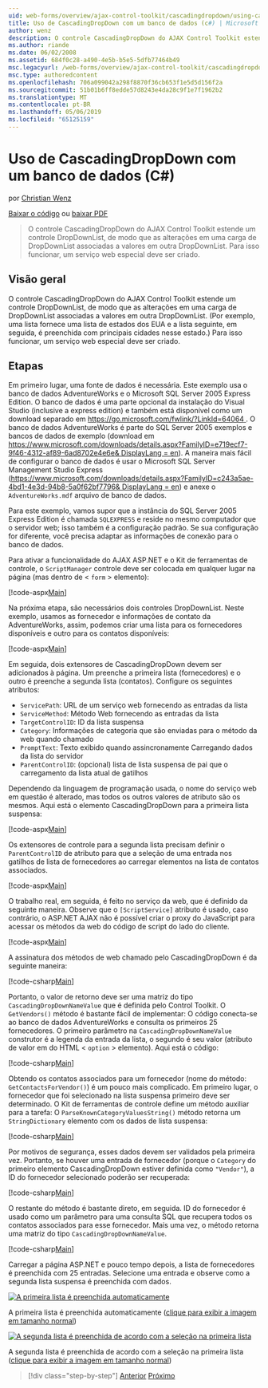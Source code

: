 ```yaml
---
uid: web-forms/overview/ajax-control-toolkit/cascadingdropdown/using-cascadingdropdown-with-a-database-cs
title: Uso de CascadingDropDown com um banco de dados (c#) | Microsoft Docs
author: wenz
description: O controle CascadingDropDown do AJAX Control Toolkit estende um controle DropDownList, de modo que as alterações em uma carga de DropDownList associado valores em anoth...
ms.author: riande
ms.date: 06/02/2008
ms.assetid: 684f0c28-a490-4e5b-b5e5-5dfb77464b49
msc.legacyurl: /web-forms/overview/ajax-control-toolkit/cascadingdropdown/using-cascadingdropdown-with-a-database-cs
msc.type: authoredcontent
ms.openlocfilehash: 706a099042a298f8870f36cb653f1e5d5d156f2a
ms.sourcegitcommit: 51b01b6ff8edde57d8243e4da28c9f1e7f1962b2
ms.translationtype: MT
ms.contentlocale: pt-BR
ms.lasthandoff: 05/06/2019
ms.locfileid: "65125159"
---
```

# <a name="using-cascadingdropdown-with-a-database-c"></a>Uso de CascadingDropDown com um banco de dados (C#)

por [Christian Wenz](https://github.com/wenz)

[Baixar o código](http://download.microsoft.com/download/9/0/7/907760b1-2c60-4f81-aeb6-ca416a573b0d/cascadingdropdown1.cs.zip) ou [baixar PDF](http://download.microsoft.com/download/2/d/c/2dc10e34-6983-41d4-9c08-f78f5387d32b/cascadingdropdown1CS.pdf)

> O controle CascadingDropDown do AJAX Control Toolkit estende um controle DropDownList, de modo que as alterações em uma carga de DropDownList associadas a valores em outra DropDownList. Para isso funcionar, um serviço web especial deve ser criado.

## <a name="overview"></a>Visão geral

O controle CascadingDropDown do AJAX Control Toolkit estende um controle DropDownList, de modo que as alterações em uma carga de DropDownList associadas a valores em outra DropDownList. (Por exemplo, uma lista fornece uma lista de estados dos EUA e a lista seguinte, em seguida, é preenchida com principais cidades nesse estado.) Para isso funcionar, um serviço web especial deve ser criado.

## <a name="steps"></a>Etapas

Em primeiro lugar, uma fonte de dados é necessária. Este exemplo usa o banco de dados AdventureWorks e o Microsoft SQL Server 2005 Express Edition. O banco de dados é uma parte opcional da instalação do Visual Studio (inclusive a express edition) e também está disponível como um download separado em [ https://go.microsoft.com/fwlink/?LinkId=64064 ](https://go.microsoft.com/fwlink/?LinkId=64064). O banco de dados AdventureWorks é parte do SQL Server 2005 exemplos e bancos de dados de exemplo (download em [ https://www.microsoft.com/downloads/details.aspx?FamilyID=e719ecf7-9f46-4312-af89-6ad8702e4e6e&amp; DisplayLang = en](https://www.microsoft.com/downloads/details.aspx?FamilyID=e719ecf7-9f46-4312-af89-6ad8702e4e6e&amp;DisplayLang=en)). A maneira mais fácil de configurar o banco de dados é usar o Microsoft SQL Server Management Studio Express ([https://www.microsoft.com/downloads/details.aspx?FamilyID=c243a5ae-4bd1-4e3d-94b8-5a0f62bf7796&amp; DisplayLang = en](https://www.microsoft.com/downloads/details.aspx?FamilyID=c243a5ae-4bd1-4e3d-94b8-5a0f62bf7796&amp;DisplayLang=en)) e anexe o `AdventureWorks.mdf` arquivo de banco de dados.

Para este exemplo, vamos supor que a instância do SQL Server 2005 Express Edition é chamada `SQLEXPRESS` e reside no mesmo computador que o servidor web; isso também é a configuração padrão. Se sua configuração for diferente, você precisa adaptar as informações de conexão para o banco de dados.

Para ativar a funcionalidade do AJAX ASP.NET e o Kit de ferramentas de controle, o `ScriptManager` controle deve ser colocada em qualquer lugar na página (mas dentro de &lt; `form` &gt; elemento):

[!code-aspx[Main](using-cascadingdropdown-with-a-database-cs/samples/sample1.aspx)]

Na próxima etapa, são necessários dois controles DropDownList. Neste exemplo, usamos as fornecedor e informações de contato da AdventureWorks, assim, podemos criar uma lista para os fornecedores disponíveis e outro para os contatos disponíveis:

[!code-aspx[Main](using-cascadingdropdown-with-a-database-cs/samples/sample2.aspx)]

Em seguida, dois extensores de CascadingDropDown devem ser adicionados à página. Um preenche a primeira lista (fornecedores) e o outro é preenche a segunda lista (contatos). Configure os seguintes atributos:

- `ServicePath`: URL de um serviço web fornecendo as entradas da lista
- `ServiceMethod`: Método Web fornecendo as entradas da lista
- `TargetControlID`: ID da lista suspensa
- `Category`: Informações de categoria que são enviadas para o método da web quando chamado
- `PromptText`: Texto exibido quando assincronamente Carregando dados da lista do servidor
- `ParentControlID`: (opcional) lista de lista suspensa de pai que o carregamento da lista atual de gatilhos

Dependendo da linguagem de programação usada, o nome do serviço web em questão é alterado, mas todos os outros valores de atributo são os mesmos. Aqui está o elemento CascadingDropDown para a primeira lista suspensa:

[!code-aspx[Main](using-cascadingdropdown-with-a-database-cs/samples/sample3.aspx)]

Os extensores de controle para a segunda lista precisam definir o `ParentControlID` de atributo para que a seleção de uma entrada nos gatilhos de lista de fornecedores ao carregar elementos na lista de contatos associados.

[!code-aspx[Main](using-cascadingdropdown-with-a-database-cs/samples/sample4.aspx)]

O trabalho real, em seguida, é feito no serviço da web, que é definido da seguinte maneira. Observe que o `[ScriptService]` atributo é usado, caso contrário, o ASP.NET AJAX não é possível criar o proxy do JavaScript para acessar os métodos da web do código de script do lado do cliente.

[!code-aspx[Main](using-cascadingdropdown-with-a-database-cs/samples/sample5.aspx)]

A assinatura dos métodos de web chamado pelo CascadingDropDown é da seguinte maneira:

[!code-csharp[Main](using-cascadingdropdown-with-a-database-cs/samples/sample6.cs)]

Portanto, o valor de retorno deve ser uma matriz do tipo `CascadingDropDownNameValue` que é definida pelo Control Toolkit. O `GetVendors()` método é bastante fácil de implementar: O código conecta-se ao banco de dados AdventureWorks e consulta os primeiros 25 fornecedores. O primeiro parâmetro na `CascadingDropDownNameValue` construtor é a legenda da entrada da lista, o segundo é seu valor (atributo de valor em do HTML &lt; `option` &gt; elemento). Aqui está o código:

[!code-csharp[Main](using-cascadingdropdown-with-a-database-cs/samples/sample7.cs)]

Obtendo os contatos associados para um fornecedor (nome do método: `GetContactsForVendor()`) é um pouco mais complicado. Em primeiro lugar, o fornecedor que foi selecionado na lista suspensa primeiro deve ser determinado. O Kit de ferramentas de controle define um método auxiliar para a tarefa: O `ParseKnownCategoryValuesString()` método retorna um `StringDictionary` elemento com os dados de lista suspensa:

[!code-csharp[Main](using-cascadingdropdown-with-a-database-cs/samples/sample8.cs)]

Por motivos de segurança, esses dados devem ser validados pela primeira vez. Portanto, se houver uma entrada de fornecedor (porque o `Category` do primeiro elemento CascadingDropDown estiver definida como `"Vendor"`), a ID do fornecedor selecionado poderão ser recuperada:

[!code-csharp[Main](using-cascadingdropdown-with-a-database-cs/samples/sample9.cs)]

O restante do método é bastante direto, em seguida. ID do fornecedor é usado como um parâmetro para uma consulta SQL que recupera todos os contatos associados para esse fornecedor. Mais uma vez, o método retorna uma matriz do tipo `CascadingDropDownNameValue`.

[!code-csharp[Main](using-cascadingdropdown-with-a-database-cs/samples/sample10.cs)]

Carregar a página ASP.NET e pouco tempo depois, a lista de fornecedores é preenchida com 25 entradas. Selecione uma entrada e observe como a segunda lista suspensa é preenchida com dados.

[![A primeira lista é preenchida automaticamente](using-cascadingdropdown-with-a-database-cs/_static/image2.png)](using-cascadingdropdown-with-a-database-cs/_static/image1.png)

A primeira lista é preenchida automaticamente ([clique para exibir a imagem em tamanho normal](using-cascadingdropdown-with-a-database-cs/_static/image3.png))

[![A segunda lista é preenchida de acordo com a seleção na primeira lista](using-cascadingdropdown-with-a-database-cs/_static/image5.png)](using-cascadingdropdown-with-a-database-cs/_static/image4.png)

A segunda lista é preenchida de acordo com a seleção na primeira lista ([clique para exibir a imagem em tamanho normal](using-cascadingdropdown-with-a-database-cs/_static/image6.png))

> [!div class="step-by-step"]
> [Anterior](filling-a-list-using-cascadingdropdown-cs.md)
> [Próximo](presetting-list-entries-with-cascadingdropdown-cs.md)
